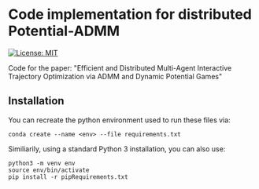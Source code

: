 # Code implementation for distributed Potential-ADMM
 [![License:
 MIT](https://img.shields.io/badge/License-MIT-yellow.svg)](https://opensource.org/licenses/MIT)
 
Code for the paper: "Efficient and Distributed Multi-Agent Interactive Trajectory
Optimization via ADMM and Dynamic Potential Games"

## Installation
You can recreate the python environment used to run these files via:
```
conda create --name <env> --file requirements.txt
```

Similiarily, using a standard Python 3 installation, you can also use:
```
python3 -m venv env
source env/bin/activate
pip install -r pipRequirements.txt
```



